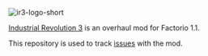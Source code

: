![ir3-logo-short](https://user-images.githubusercontent.com/3128845/210171101-4f1f02ec-2360-42d2-9fd9-51aa6afefade.png)

[Industrial Revolution 3](https://mods.factorio.com/mod/IndustrialRevolution3) is an overhaul mod for Factorio 1.1.

This repository is used to track [issues](https://github.com/Deadlock989/IndustrialRevolution/issues) with the mod.
